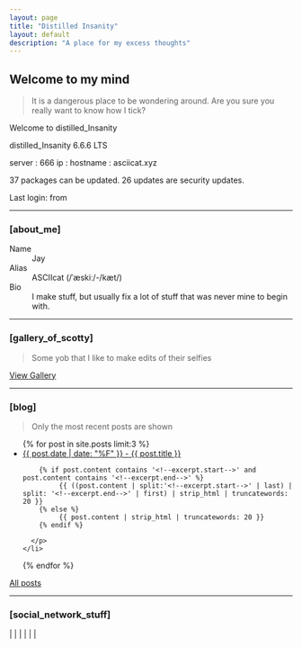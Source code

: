 ```yaml
---
layout: page
title: "Distilled Insanity"
layout: default
description: "A place for my excess thoughts"
---
```

## [](#header-2) <span class="typer">Welcome to my mind</span>

> It is a dangerous place to be wondering around.
> Are you sure you really want to know how I tick?

Welcome to distilled_Insanity

distilled_Insanity 6.6.6 LTS

server    : 666
ip        : <span class="ipaddress"></span>
hostname  : asciicat.xyz

37 packages can be updated.
26 updates are security updates.

Last login: <span class=".datetime"></span> from <span class="ipaddress"></span>
* * *

### [](#header-3) [<span class="glitch" data-text="about_me">about_me</span>]

<dl>
<dt>Name</dt>
<dd>Jay</dd>
<dt>Alias</dt>
<dd>ASCIIcat (/ˈæskiː/-/kæt/)</dd>
<dt>Bio</dt>
<dd>I make stuff, but usually fix a lot of stuff that was never mine to begin with.</dd>
</dl>

* * *

### [](#header-3) [<span class="glitch" data-text="gallery_of_scotty">gallery_of_scotty</span>]
> Some yob that I like to make edits of their selfies

[View Gallery](./gallery)


* * *

### [](#header-3) [<span class="glitch" data-text="blog">blog</span>]
> Only the most recent posts are shown

<ul>
  {% for post in site.posts limit:3 %}
    <li>
      <a href="{{ post.url }}">{{ post.date | date: "%F" }} - {{ post.title }}</a>
      <p class="post-excerpt">

        {% if post.content contains '<!--excerpt.start-->' and post.content contains '<!--excerpt.end-->' %}
        	 {{ ((post.content | split:'<!--excerpt.start-->' | last) | split: '<!--excerpt.end-->' | first) | strip_html | truncatewords: 20 }}
        {% else %}
        	 {{ post.content | strip_html | truncatewords: 20 }}
        {% endif %}

      </p>
    </li>
  {% endfor %}
</ul>

[All posts](./allposts)

* * *

### [](#header-3) [<span class="glitch" data-text="social_network_stuff">social_network_stuff</span>]

<a class="tooltip" href="http://steamcommunity.com/id/ASCIIcat" data-tooltip="ASCIIcat on Steam"><i class="fa fa-steam fa-2x" aria-hidden="true"></i></a> | <a class="tooltip" href="http://asciicatdesigns.deviantart.com/" data-tooltip="ASCIIcat on deviantArt"><i class="fa fa-deviantart fa-2x" aria-hidden="true"></i></a> | <a class="tooltip" href="https://github.com/asciicat" data-tooltip="ASCIIcat on GitHub"><i class="fa fa-github fa-2x" aria-hidden="true"></i></a> | <a class="tooltip" href="https://twitter.com/ASCIIcatG" data-tooltip="ASCIIcat on Twitter"><i class="fa fa-twitter fa-2x" aria-hidden="true"></i></a> | <a class="tooltip" href="https://www.instagram.com/asciicatdesigns/" data-tooltip="ASCIIcat on Instagram"><i class="fa fa-instagram fa-2x" aria-hidden="true"></i></a> | <a class="tooltip" href="https://twitch.tv/ASCIIcat_Jay" data-tooltip="ASCIIcat on Twitch"><i class="fab fa-twitch fa-2x" aria-hidden="true"></i></a> | <a class="tooltip" href="https://asciicatdesigns.com" data-tooltip="ASCIIcatDesigns Photography & Design"><i class="fas fa-camera-retro fa-2x" aria-hidden="true"></i></a>
